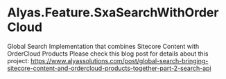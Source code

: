 # Alyas.Feature.SxaSearchWithOrderCloud
Global Search Implementation that combines Sitecore Content with OrderCloud Products
Please check this blog post for details about this project:
https://www.alyassolutions.com/post/global-search-bringing-sitecore-content-and-ordercloud-products-together-part-2-search-api
